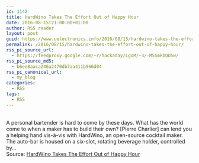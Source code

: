 ```yaml
---
id: 1142
title: HardWino Takes The Effort Out of Happy Hour
date: 2016-08-15T21:00:00+01:00
author: RSS reader
layout: post
guid: https://www.uelectronics.info/2016/08/15/hardwino-takes-the-effort-out-of-happy-hour/
permalink: /2016/08/15/hardwino-takes-the-effort-out-of-happy-hour/
rss_pi_source_url:
  - https://feedproxy.google.com/~r/hackaday/LgoM/~3/-M5SmRbQU5w/
rss_pi_source_md5:
  - b6ee8aaca246a2470db7aa411b966d04
rss_pi_canonical_url:
  - my_blog
categories:
  - RSS
tags:
  - RSS
---
```

&#013;  
A personal bartender is hard to come by these days. What has the world come to when a maker has to build their own? [Pierre Charlier] can lend you a helping hand vis-à-vis with HardWino, an open-source cocktail maker. The auto-bar is housed on a six-slot, rotating beverage holder, controlled by…&#013;  
Source: <a href="https://feedproxy.google.com/~r/hackaday/LgoM/~3/-M5SmRbQU5w/" target="_blank">HardWino Takes The Effort Out of Happy Hour</a>
